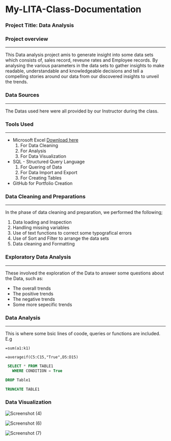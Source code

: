# My-LITA-Class-Documentation

### Project Title: Data Analysis

### Project overview
---
This Data analysis project amis to generate insight into some data sets which consists of, sales record, reveune rates and Employee records. By analysing the various parameters in the data sets to gather insights to make readable, understandable and knowledgeable decisions and tell a compelling stories around our data from our discovered insights to unveil the trends.

### Data Sources
---
The Datas used here were all provided by our Instructor during the class.

### Tools Used
---
- Microsoft Excel [Download here](https://www.microsoft.com)
    1. For Data Cleaning
    2. For Analysis 
    3. For Data Visualization
- SQL - Structured Query Language
    1. For Quering of Data
    2. For Data Import and Export
    3. For Creating Tables  
- GitHub for Portfolio Creation

### Data Cleaning and Preparations 
---
In the phase of data cleaning and preparation, we performed the following;
1. Data loading and Inspection
2. Handling missing variables
3. Use of text functions to correct some typografical errors
4. Use of Sort and Filter to arrange the data sets
5. Data cleaning and Formatting

### Exploratory Data Analysis 
---
These involved the exploration of the Data to answer some questions about the Data, such as:
- The overall trends
- The positive trends
- The negative trends
- Some more sepecific trends

### Data Analysis
---
This is where some bsic lines of coode, queries or functions are included. E.g

```Excel
=sum(a1:k1)
```
```Excel
=averageif(C5:C15,"True",D5:D15)
```
 ```SQL
  SELECT * FROM TABLE1
    WHERE CONDITION = True
 ```
```SQL
DROP Table1
```
```SQL
TRUNCATE TABLE1
```

### Data Visualization
![Screenshot (4)](https://github.com/user-attachments/assets/148f7cf4-b991-49ad-9578-10e370fdc937)


![Screenshot (6)](https://github.com/user-attachments/assets/995e6c15-887b-4594-853c-e8916dbe569e)


![Screenshot (7)](https://github.com/user-attachments/assets/87f37000-3a33-44a1-b0f6-3d6c15d9cb45)

